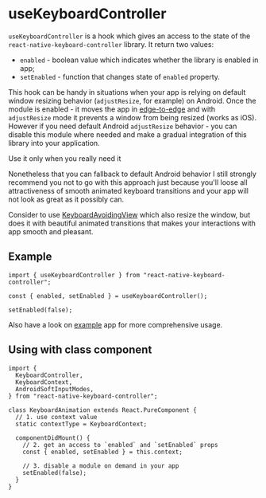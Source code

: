 # useKeyboardController

`useKeyboardController` is a hook which gives an access to the state of the `react-native-keyboard-controller` library. It return two values:

* `enabled` - boolean value which indicates whether the library is enabled in app;
* `setEnabled` - function that changes state of `enabled` property.

This hook can be handy in situations when your app is relying on default window resizing behavior (`adjustResize`, for example) on Android. Once the module is enabled - it moves the app in [edge-to-edge](https://developer.android.com/training/gestures/edge-to-edge) and with `adjustResize` mode it prevents a window from being resized (works as iOS). However if you need default Android `adjustResize` behavior - you can disable this module where needed and make a gradual integration of this library into your application.

Use it only when you really need it

Nonetheless that you can fallback to default Android behavior I still strongly recommend you not to go with this approach just because you'll loose all attractiveness of smooth animated keyboard transitions and your app will not look as great as it possibly can.

Consider to use [KeyboardAvoidingView](/react-native-keyboard-controller/pr-preview/pr-989/docs/api/components/keyboard-avoiding-view.md) which also resize the window, but does it with beautiful animated transitions that makes your interactions with app smooth and pleasant.

## Example[​](/react-native-keyboard-controller/pr-preview/pr-989/docs/api/hooks/module/use-keyboard-controller.md#example "Direct link to Example")

```
import { useKeyboardController } from "react-native-keyboard-controller";

const { enabled, setEnabled } = useKeyboardController();

setEnabled(false);
```

Also have a look on [example](https://github.com/kirillzyusko/react-native-keyboard-controller/tree/main/example) app for more comprehensive usage.

## Using with class component[​](/react-native-keyboard-controller/pr-preview/pr-989/docs/api/hooks/module/use-keyboard-controller.md#using-with-class-component "Direct link to Using with class component")

```
import {
  KeyboardController,
  KeyboardContext,
  AndroidSoftInputModes,
} from "react-native-keyboard-controller";

class KeyboardAnimation extends React.PureComponent {
  // 1. use context value
  static contextType = KeyboardContext;

  componentDidMount() {
    // 2. get an access to `enabled` and `setEnabled` props
    const { enabled, setEnabled } = this.context;

    // 3. disable a module on demand in your app
    setEnabled(false);
  }
}
```
